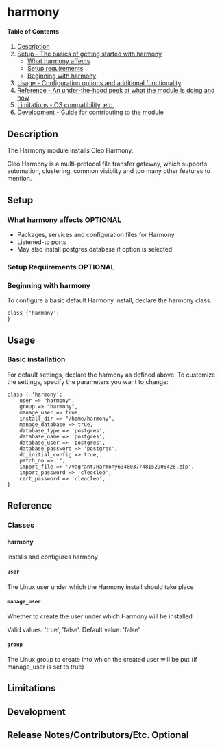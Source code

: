 
# harmony

#### Table of Contents

1. [Description](#description)
2. [Setup - The basics of getting started with harmony](#setup)
    * [What harmony affects](#what-harmony-affects)
    * [Setup requirements](#setup-requirements)
    * [Beginning with harmony](#beginning-with-harmony)
3. [Usage - Configuration options and additional functionality](#usage)
4. [Reference - An under-the-hood peek at what the module is doing and how](#reference)
5. [Limitations - OS compatibility, etc.](#limitations)
6. [Development - Guide for contributing to the module](#development)

## Description

The Harmony module installs Cleo Harmony.

Cleo Harmony is a multi-protocol file transfer gateway, which supports automation, clustering, common visiblity and too many other features to mention.

## Setup

### What harmony affects **OPTIONAL**

* Packages, services and configuration files for Harmony
* Listened-to ports
* May also install postgres database if option is selected

### Setup Requirements **OPTIONAL**

### Beginning with harmony  

To configure a basic default Harmony install, declare the harmony class.

```puppet
class {'harmony':
}
```

## Usage

### Basic installation

For default settings, declare the harmony as defined above. To customize the settings, specify the parameters you want to change:

```puppet
class { 'harmony':
    user => "harmony",
    group => "harmony",
    manage_user => true,
    install_dir => "/home/harmony",
    manage_database => true,
    database_type => 'postgres',
    database_name => 'postgres',
    database_user => 'postgres',
    database_password => 'postgres',
    do_initial_config => true,
    patch_no => '',
    import_file => '/vagrant/Harmony6346037748152906426.zip',
    import_password => 'cleocleo',
    cert_password => 'cleocleo',
}
```

## Reference

### Classes

#### harmony

Installs and configures harmony

#### `user`

The Linux user under which the Harmony install should take place

#### `manage_user`

Whether to create the user under which Harmony will be installed

Valid values: 'true', 'false'.
Default value: 'false'

#### `group`

The Linux group to create into which the created user will be put (if manage_user is set to true)

## Limitations

## Development

## Release Notes/Contributors/Etc. **Optional**

